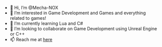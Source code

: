 - 👋 Hi, I’m @Mecha-NOX
- 👀 I’m interested in Game Development and Games and everything related to games!
- 🌱 I’m currently learning Lua and C#
- 💞️ I’m looking to collaborate on Game Development using Unreal Engine or C++
- 📫 Reach me at [here](https://www.linkedin.com/in/kartikchat)

<!---
Mecha-NOX/Mecha-NOX is a ✨ special ✨ repository because its `README.md` (this file) appears on your GitHub profile.
You can click the Preview link to take a look at your changes.
--->

